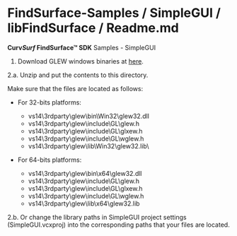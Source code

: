 # FindSurface-Samples / SimpleGUI / libFindSurface / Readme.md
**Curv*Surf* FindSurface™ SDK** Samples - SimpleGUI

1. Download GLEW windows binaries at [here](http://glew.sourceforge.net/).

2.a. Unzip and put the contents to this directory.

Make sure that the files are located as follows:

- For 32-bits platforms:
	- vs14\3rdparty\glew\bin\Win32\glew32.dll
	- vs14\3rdparty\glew\include\GL\glew.h
	- vs14\3rdparty\glew\include\GL\glxew.h
	- vs14\3rdparty\glew\include\GL\wglew.h
	- vs14\3rdparty\glew\lib\Win32\glew32.lib\

- For 64-bits platforms:
	- vs14\3rdparty\glew\bin\x64\glew32.dll
	- vs14\3rdparty\glew\include\GL\glew.h
	- vs14\3rdparty\glew\include\GL\glxew.h
	- vs14\3rdparty\glew\include\GL\wglew.h
	- vs14\3rdparty\glew\lib\x64\glew32.lib

2.b. Or change the library paths in SimpleGUI project settings (SimpleGUI.vcxproj) into the corresponding paths that your files are located.